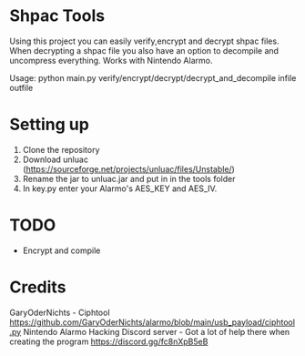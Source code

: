 # Shpac Tools
Using this project you can easily verify,encrypt and decrypt shpac files. When decrypting a shpac file you also have an option to decompile and uncompress everything. Works with Nintendo Alarmo.

Usage: python main.py verify/encrypt/decrypt/decrypt_and_decompile infile outfile

# Setting up
1. Clone the repository
2. Download unluac (https://sourceforge.net/projects/unluac/files/Unstable/)
3. Rename the jar to unluac.jar and put in in the tools folder
4. In key.py enter your Alarmo's AES_KEY and AES_IV.

# TODO
- Encrypt and compile
# Credits
GaryOderNichts - Ciphtool https://github.com/GaryOderNichts/alarmo/blob/main/usb_payload/ciphtool.py
Nintendo Alarmo Hacking Discord server - Got a lot of help there when creating the program https://discord.gg/fc8nXpB5eB
